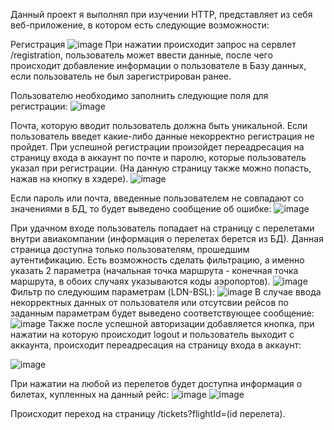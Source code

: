 Данный проект я выполнял при изучении HTTP, представляет из себя веб-приложение, в котором есть следующие возможности:

Регистрация
![image](https://github.com/maksim25y/http1/assets/131711956/5f6e4a11-9820-4e6b-8655-e0db957fd9bc)
При нажатии происходит запрос на сервлет /registration, пользователь может ввести данные, после чего происходит добавление информации о пользователе в Базу данных, если пользователь не был зарегистрирован ранее.

Пользователю необходимо заполнить следующие поля для регистрации:
![image](https://github.com/maksim25y/http1/assets/131711956/50c8d845-7ab6-47ed-9b4a-cd420244bfcb)

Почта, которую вводит пользователь должна быть уникальной. Если пользователь введет какие-либо данные некорректно регистрация не пройдет.
При успешной регистрации произойдет переадресация на страницу входа в аккаунт по почте и паролю, которые пользователь указал при регистрации. (На данную страницу также можно попасть, нажав на кнопку в хэдере).
![image](https://github.com/maksim25y/http1/assets/131711956/5021b3f3-a6ef-4ed3-8032-b94dcb9f9717)

Если пароль или почта, введенные пользователем не совпадают со значениями в БД, то будет выведено сообщение об ошибке:
![image](https://github.com/maksim25y/http1/assets/131711956/6e560ba0-4753-46fa-b781-28905e4b9b3f)

При удачном входе пользователь попадает на страницу с перелетами внутри авиакомпании (информация о перелетах берется из БД). 
Данная страница доступна только пользователям, прошедшим аутентификацию. 
Есть возможность сделать фильтрацию, а именно указать 2 параметра (начальная точка маршрута - конечная точка маршрута, в обоих случаях указываются коды аэропортов).
![image](https://github.com/maksim25y/http1/assets/131711956/b2cfe2a9-d6fd-4528-be85-f56ebff4a230)
Фильтр по следуюшим параметрам (LDN-BSL):
![image](https://github.com/maksim25y/http1/assets/131711956/e08b0f93-fb13-4c69-81bf-2871c9134112)
В случае ввода некорректных данных от пользователя или отсутсвии рейсов по заданным параметрам будет выведено соответствующее сообщение:
![image](https://github.com/maksim25y/http1/assets/131711956/953dcb55-a476-43c2-971e-c735509f2550)
Также после успешной авторизации добавляется кнопка, при нажатии на которую происходит logout и пользователь выходит с аккаунта, происходит переадресация на страницу входа в аккаунт:

![image](https://github.com/maksim25y/http1/assets/131711956/f33d205f-dd80-4252-b774-8b70229c8089)

При нажатии на любой из перелетов будет доступна информация о билетах, купленных на данный рейс:
![image](https://github.com/maksim25y/http1/assets/131711956/c83ddb46-a498-4cd8-8b7e-75104bfe2ac4)
![image](https://github.com/maksim25y/http1/assets/131711956/285b79db-3628-4227-8020-1b5fcdf8d0ad)

Происходит переход на страницу /tickets?flightId=(id перелета).













